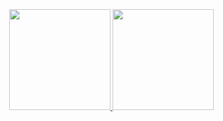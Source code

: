 
<div align="center">
  <a href="https://github.com/thaistrindad">
  <img height="180em" src="https://github-readme-stats.vercel.app/api?username=thaistrindad&show_icons=true&theme=radical"/>
  <img height="180em" src="https://github-readme-stats.vercel.app/api/top-langs/?username=thaistrindad&show_icons=true&theme=radical"/>
</div>
